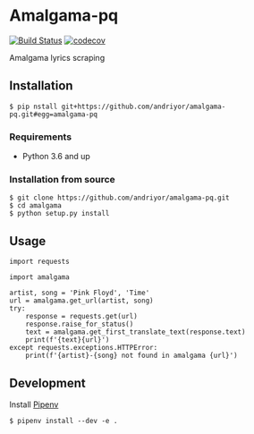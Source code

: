 # Amalgama-pq 
[![Build Status](https://travis-ci.org/andriyor/amalgama-pq.svg?branch=master)](https://travis-ci.org/andriyor/amalgama-pq)
[![codecov](https://codecov.io/gh/andriyor/amalgama-pq/branch/master/graph/badge.svg)](https://codecov.io/gh/andriyor/amalgama-pq)

Amalgama lyrics scraping

## Installation
```
$ pip nstall git+https://github.com/andriyor/amalgama-pq.git#egg=amalgama-pq
```

### Requirements
* Python 3.6 and up

### Installation from source
```
$ git clone https://github.com/andriyor/amalgama-pq.git
$ cd amalgama
$ python setup.py install
```

## Usage

```
import requests

import amalgama

artist, song = 'Pink Floyd', 'Time'
url = amalgama.get_url(artist, song)
try:
    response = requests.get(url)
    response.raise_for_status()
    text = amalgama.get_first_translate_text(response.text)
    print(f'{text}{url}')
except requests.exceptions.HTTPError:
    print(f'{artist}-{song} not found in amalgama {url}')
```

## Development
Install [Pipenv](https://docs.pipenv.org/)   
```
$ pipenv install --dev -e .
```